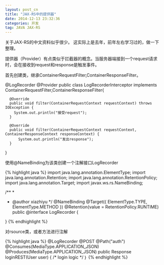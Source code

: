 ```yaml
---
layout: post_cn
title: "JAX-RS中的提供器"
date: 2014-12-13 23:32:36
categories: 开发
tag: JAVA JAX-RS
---
```


关于JAX-RS的中文资料似乎很少。
这实际上是去年，前年左右学习过的，做一下整理。

提供器（Provider）有点类似于拦截器的概念。当服务器端接到一个request请求时，会在接收到request和response是触发事件。

首先创建类，继承ContainerRequestFilter,ContainerResponseFilter。

  @LogRecorder
  @Provider
  public class LogRecorderInterceptor implements ContainerRequestFilter,ContainerResponseFilter{

      @Override
      public void filter(ContainerRequestContext requestContext) throws IOException {
        System.out.println("接受request");  
      }

      @Override
      public void filter(ContainerRequestContext requestContext, ContainerResponseContext responseContext) {
          System.out.println("发出response");      
      }
  }

使用@NameBinding为该类创建一个注解接口LogRecorder

  {% highlight java %}
  import java.lang.annotation.ElementType;
  import java.lang.annotation.Retention;
  import java.lang.annotation.RetentionPolicy;
  import java.lang.annotation.Target;
  import javax.ws.rs.NameBinding;

  /**
   *
   * @author xiazhiyu
   */
  @NameBinding
  @Target({ ElementType.TYPE, ElementType.METHOD })
  @Retention(value = RetentionPolicy.RUNTIME)
  public @interface LogRecorder {
      
  }
  {% endhighlight %}

对rsource类，或者方法进行注解
  
  {% highlight java %}
  @LogRecorder
  @POST
  @Path("auth")
  @Consumes(MediaType.APPLICATION_JSON)
  @Produces(MediaType.APPLICATION_JSON)
  public Response loginREST(User user) {
    /*
    login logic
    */
  ｝
  {% endhighlight %}

  
